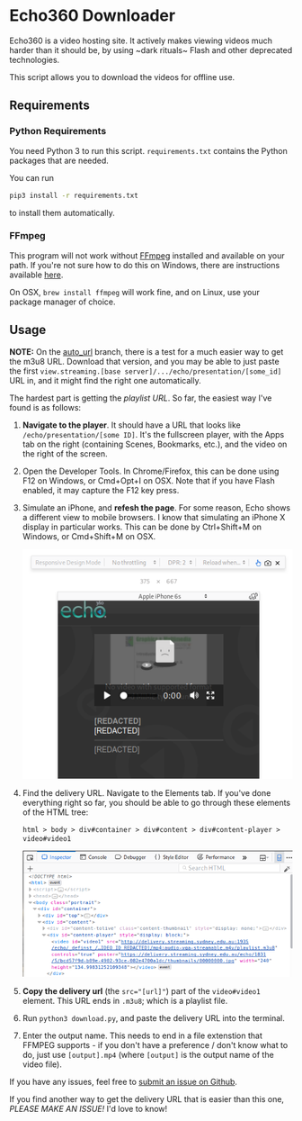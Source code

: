 # Echo360 Downloader

Echo360 is a video hosting site.
It actively makes viewing videos much harder than it should be,
by using ~dark rituals~ Flash and other deprecated technologies.

This script allows you to download the videos for offline use.

## Requirements

### Python Requirements

You need Python 3 to run this script.
`requirements.txt` contains the Python packages that are needed.

You can run 
```bash
pip3 install -r requirements.txt
```
to install them automatically.  

### FFmpeg

This program will not work without [FFmpeg](https://ffmpeg.org) installed
and available on your path. If you're not sure how to do this on Windows,
there are instructions available [here](http://adaptivesamples.com/how-to-install-ffmpeg-on-windows).

On OSX, `brew install ffmpeg` will work fine, and on Linux, use your package manager of choice.

## Usage

**NOTE:** On the [auto_url](https://github.com/lyneca/echo360/tree/auto_url) branch, there is a test for
a much easier way to get the m3u8 URL. Download that version, and you may be able to just paste the
first `view.streaming.[base server]/.../echo/presentation/[some_id]` URL in, and it might find the right
one automatically.

The hardest part is getting the _playlist URL_. So far, the easiest way I've
found is as follows:

1. **Navigate to the player**. It should have a URL that looks like `/echo/presentation/[some ID]`.
   It's the fullscreen player, with the Apps tab on the right (containing Scenes, Bookmarks, etc.),
   and the video on the right of the screen.
2. Open the Developer Tools. In Chrome/Firefox, this can be done using F12 on Windows, or Cmd+Opt+I on OSX.
   Note that if you have Flash enabled, it may capture the F12 key press.
3. Simulate an iPhone, and **refesh the page**. For some reason, Echo shows a different view to mobile browsers.
   I know that simulating an iPhone X display in particular works. This can be done by
   Ctrl+Shift+M on Windows, or Cmd+Shift+M on OSX.

   ![iPhone View](iphone.png)
4. Find the delivery URL. Navigate to the Elements tab. If you've done everything right so far,
   you should be able to go through these elements of the HTML tree:
   ```
   html > body > div#container > div#content > div#content-player > video#video1
   ```
   ![HTML path](html.png)
5. **Copy the delivery url** (the `src="[url]"`) part of the `video#video1` element. This URL ends in `.m3u8`;
   which is a playlist file.
6. Run `python3 download.py`, and paste the delivery URL into the terminal.
7. Enter the output name. This needs to end in a file extenstion that FFMPEG supports - if you don't have a
   preference / don't know what to do, just use `[output].mp4` (where `[output]` is the output name of the
   video file).

If you have any issues, feel free to [submit an issue on Github](https://github.com/lyneca/echo360/issues/new).

If you find another way to get the delivery URL that is easier than this one, _*PLEASE MAKE AN ISSUE!*_ I'd love to know!
